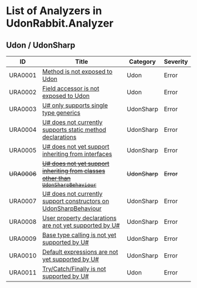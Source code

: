 # List of Analyzers in UdonRabbit.Analyzer

## Udon / UdonSharp

| ID          | Title                                                                                               | Category      | Severity  |
| ----------- | --------------------------------------------------------------------------------------------------- | ------------- | --------- |
| URA0001     | [Method is not exposed to Udon](./URA0001.md)                                                       | Udon          | Error     |
| URA0002     | [Field accessor is not exposed to Udon](./URA0002.md)                                               | Udon          | Error     |
| URA0003     | [U# only supports single type generics](./URA0003.md)                                               | UdonSharp     | Error     |
| URA0004     | [U# does not currently supports static method declarations](./URA0004.md)                           | UdonSharp     | Error     |
| URA0005     | [U# does not yet support inheriting from interfaces](./URA0005.md)                                  | UdonSharp     | Error     |
| ~~URA0006~~ | [~~U# does not yet support inheriting from classes other than `UdonSharpBehaviour`~~](./URA0006.md) | ~~UdonSharp~~ | ~~Error~~ |
| URA0007     | [U# does not currently support constructors on UdonSharpBehaviour](./URA0007.md)                    | UdonSharp     | Error     |
| URA0008     | [User property declarations are not yet supported by U#](./URA0008.md)                              | UdonSharp     | Error     |
| URA0009     | [Base type calling is not yet supported by U#](./URA0009.md)                                        | UdonSharp     | Error     |
| URA0010     | [Default expressions are not yet supported by U#](./URA0010.md)                                     | UdonSharp     | Error     |
| URA0011     | [Try/Catch/Finally is not supported by U#](./URA0011.md)                                            | Udon          | Error     |
